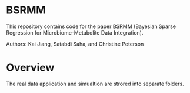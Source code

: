 # BSRMM

This repository contains code for the paper BSRMM (Bayesian Sparse Regression for Microbiome-Metabolite Data Integration).

Authors: Kai Jiang, Satabdi Saha, and Christine Peterson

# Overview
The real data application and simualtion are strored into separate folders. 